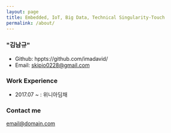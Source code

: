 ```yaml
---
layout: page
title: Embedded, IoT, Big Data, Technical Singularity-Touch
permalink: /about/
---
```


### "김남규"
- Github: hppts://github.com/imadavid/
- Email: skipio0228@gmail.com     

### Work Experience

- 2017.07 ~        : 위니아딤채

### Contact me

[email@domain.com](mailto:email@domain.com)